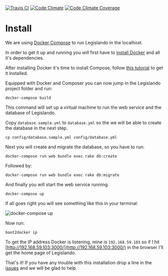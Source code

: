 [![Travis CI](https://travis-ci.org/meurio/legislando.svg?branch=master)](https://travis-ci.org/meurio/legislando)
[![Code Climate](https://codeclimate.com/github/meurio/legislando/badges/gpa.svg)](https://codeclimate.com/github/meurio/legislando)
[![Code Climate Coverage](https://codeclimate.com/github/meurio/legislando/badges/coverage.svg)](https://codeclimate.com/github/meurio/legislando)

# Install

We are using [Docker Compose](https://docs.docker.com/compose/) to run Legislando in the localhost.

In order to get it up and running you will first have to [install Docker](https://docs.docker.com/installation/ubuntulinux/) and all it's dependencies.

After installing Docker it's time to install Compose, follow [this tutorial](https://docs.docker.com/compose/install/) to get it installed.

Equipped with Docker and Composer you can now jump in the Legislando project folder and run:

```
docker-compose build
```

This command will set up a virtual machine to run the web service and the database of Legislando.

Copy ```database.sample.yml``` to ```database.yml``` so the we will be able to create the database in the next step.

```
cp config/database.sample.yml config/database.yml
```

Next you will create and migrate the database, so you have to run:

```
docker-compose run web bundle exec rake db:create
```

Followed by:

```
docker-compose run web bundle exec rake db:migrate
```

And finally you will start the web service running:

```
docker-compose up
```

If all goes right you will see something like this in your terminal:

![docker-compose up](http://i.imgur.com/LOUjVrg.png)

Now run:

```
boot2docker ip
```

To get the IP address Docker is listening, mine is ```192.168.59.103``` so if I hit [http://192.168.59.103:3000/](http://192.168.59.103:3000/) in the browser I'll get the home page of Legislando.

That's it! If you have any trouble with this installation drop a line in the [issues](https://github.com/meurio/legislando/issues) and we will be glad to help.
